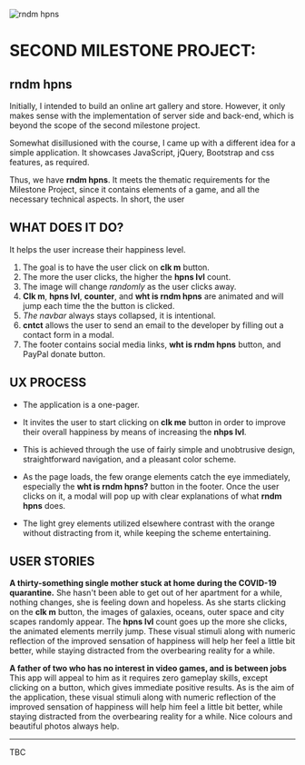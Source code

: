![rndm hpns](https://artrage.github.io/randomio/assets/images/logo.png)

# SECOND MILESTONE PROJECT: 
## rndm hpns

Initially, I intended to build an online art gallery and store. However, it only makes sense with the implementation of server side and back-end, which is beyond the scope of the second milestone project.

Somewhat disillusioned with the course, I came up with a different idea for a simple application. It showcases JavaScript, jQuery, Bootstrap and css features, as required.

Thus, we have **rndm hpns**.
It meets the thematic requirements for the Milestone Project, since it contains elements of a game, and all the necessary technical aspects.
In short, the user 

## WHAT DOES IT DO?
It helps the user increase their happiness level.
1. The goal is to have the user click on **clk m** button.
2. The more the user clicks, the higher the **hpns lvl** count.
3. The image will change *randomly* as the user clicks away.
4. **Clk m**, **hpns lvl**, **counter**, and **wht is rndm hpns** are animated and will jump each time the the button is clicked.
5. *The navbar* always stays collapsed, it is intentional. 
6. **cntct** allows the user to send an email to the developer by filling out a contact form in a modal.
7. The footer contains social media links, **wht is rndm hpns** button, and PayPal donate button.

## UX PROCESS
* The application is a one-pager.
* It invites the user to start clicking on **clk me** button in order to improve their overall happiness by means of increasing the **nhps lvl**.
* This is achieved through the use of fairly simple and unobtrusive design, straightforward navigation, and a pleasant color scheme.

* As the page loads, the few orange elements catch the eye immediately, especially the **wht is rndm hpns?** button in the footer. Once the user clicks on it, a modal will pop up with clear explanations of what **rndm hpns** does.

* The light grey elements utilized elsewhere contrast with the orange without distracting from it, while keeping the scheme entertaining.


## USER STORIES 
**A thirty-something single mother stuck at home during the COVID-19 quarantine.**
She hasn't been able to get out of her apartment for a while, nothing changes, she is feeling down and hopeless.
As she starts clicking on the **clk m** button, the images of galaxies, oceans, outer space and city scapes randomly appear.
The **hpns lvl** count goes up the more she clicks, the animated elements merrily jump.
These visual stimuli along with numeric reflection of the improved sensation of happiness will help her feel a little bit better, while staying distracted from the overbearing reality for a while.

**A father of two who has no interest in video games, and is between jobs**
This app will appeal to him as it requires zero gameplay skills, except clicking on a button, which gives immediate positive results. 
As is the aim of the application, these visual stimuli along with numeric reflection of the improved sensation of happiness will help him feel a little bit better, while staying distracted from the overbearing reality for a while.
Nice colours and beautiful photos always help.

**  **

TBC